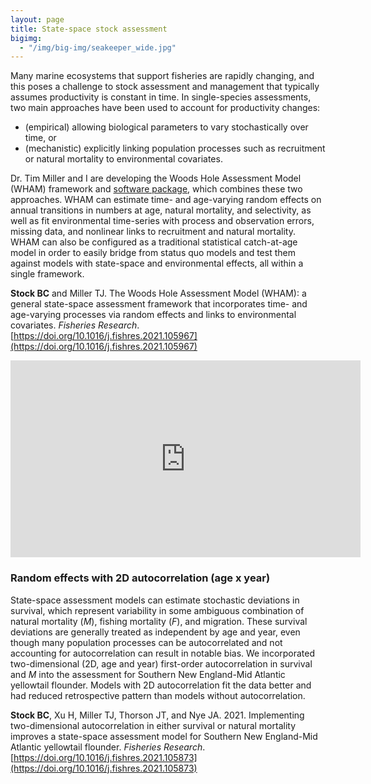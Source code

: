 ```yaml
---
layout: page
title: State-space stock assessment
bigimg:
  - "/img/big-img/seakeeper_wide.jpg"
---
```


Many marine ecosystems that support fisheries are rapidly changing, and this poses a challenge to stock assessment and management that typically assumes productivity is constant in time. In single-species assessments, two main approaches have been used to account for productivity changes: 

- (empirical) allowing biological parameters to vary stochastically over time, or 
- (mechanistic) explicitly linking population processes such as recruitment or natural mortality to environmental covariates.

Dr. Tim Miller and I are developing the Woods Hole Assessment Model (WHAM) framework and [software package](https://timjmiller.github.io/wham/), which combines these two approaches. WHAM can estimate time- and age-varying random effects on annual transitions in numbers at age, natural mortality, and selectivity, as well as fit environmental time-series with process and observation errors, missing data, and nonlinear links to recruitment and natural mortality. WHAM can also be configured as a traditional statistical catch-at-age model in order to easily bridge from status quo models and test them against models with state-space and environmental effects, all within a single framework.

**Stock BC** and Miller TJ. The Woods Hole Assessment Model (WHAM): a general state-space assessment framework that incorporates time- and age-varying processes via random effects and links to environmental covariates. *Fisheries Research*. [https://doi.org/10.1016/j.fishres.2021.105967](https://doi.org/10.1016/j.fishres.2021.105967)

<iframe width="560" height="315" src="https://www.youtube-nocookie.com/embed/o8vJvbIaOdE" frameborder="0" allow="accelerometer; autoplay; clipboard-write; encrypted-media; gyroscope; picture-in-picture" allowfullscreen></iframe>

### Random effects with 2D autocorrelation (age x year)

State-space assessment models can estimate stochastic deviations in survival, which represent variability in some ambiguous combination of natural mortality (*M*), fishing mortality (*F*), and migration. These survival deviations are generally treated as independent by age and year, even though many population processes can be autocorrelated and not accounting for autocorrelation can result in notable bias. We incorporated two-dimensional (2D, age and year) first-order autocorrelation in survival and *M* into the assessment for Southern New England-Mid Atlantic yellowtail flounder. Models with 2D autocorrelation fit the data better and had reduced retrospective pattern than models without autocorrelation.

**Stock BC**, Xu H, Miller TJ, Thorson JT, and Nye JA. 2021. Implementing two-dimensional autocorrelation in either survival or natural mortality improves a state-space assessment model for Southern New England-Mid Atlantic yellowtail flounder. *Fisheries Research*. [https://doi.org/10.1016/j.fishres.2021.105873](https://doi.org/10.1016/j.fishres.2021.105873)
